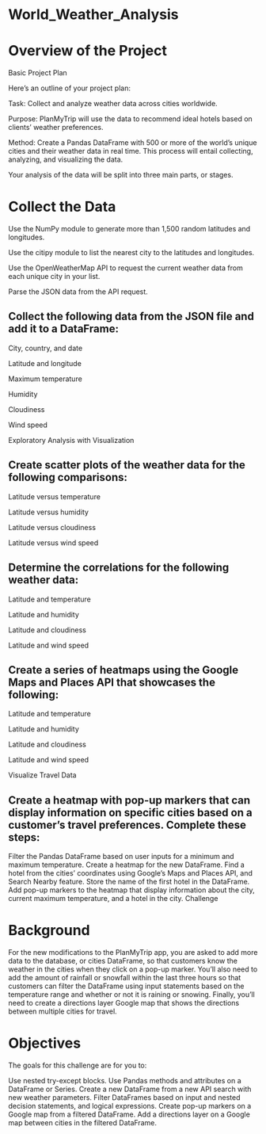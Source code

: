 # World_Weather_Analysis

# Overview of the Project

Basic Project Plan

Here’s an outline of your project plan:

Task: Collect and analyze weather data across cities worldwide.

Purpose: PlanMyTrip will use the data to recommend ideal hotels based on clients’ weather preferences.

Method: Create a Pandas DataFrame with 500 or more of the world’s unique cities and their weather data in real time. This process will entail collecting, analyzing, and visualizing the data.

Your analysis of the data will be split into three main parts, or stages.

# Collect the Data

Use the NumPy module to generate more than 1,500 random latitudes and longitudes.

Use the citipy module to list the nearest city to the latitudes and longitudes.

Use the OpenWeatherMap API to request the current weather data from each unique city in your list.

Parse the JSON data from the API request.

## Collect the following data from the JSON file and add it to a DataFrame:

City, country, and date

Latitude and longitude

Maximum temperature

Humidity

Cloudiness

Wind speed

Exploratory Analysis with Visualization

## Create scatter plots of the weather data for the following comparisons:

Latitude versus temperature

Latitude versus humidity

Latitude versus cloudiness

Latitude versus wind speed

## Determine the correlations for the following weather data:

Latitude and temperature

Latitude and humidity

Latitude and cloudiness

Latitude and wind speed

## Create a series of heatmaps using the Google Maps and Places API that showcases the following:

Latitude and temperature

Latitude and humidity

Latitude and cloudiness

Latitude and wind speed

Visualize Travel Data

## Create a heatmap with pop-up markers that can display information on specific cities based on a customer’s travel preferences. Complete these steps:

Filter the Pandas DataFrame based on user inputs for a minimum and maximum temperature.
Create a heatmap for the new DataFrame.
Find a hotel from the cities’ coordinates using Google’s Maps and Places API, and Search Nearby feature.
Store the name of the first hotel in the DataFrame.
Add pop-up markers to the heatmap that display information about the city, current maximum temperature, and a hotel in the city.
Challenge

# Background

For the new modifications to the PlanMyTrip app, you are asked to add more data to the database, or cities DataFrame, so that customers know the weather in the cities when they click on a pop-up marker. You’ll also need to add the amount of rainfall or snowfall within the last three hours so that customers can filter the DataFrame using input statements based on the temperature range and whether or not it is raining or snowing. Finally, you’ll need to create a directions layer Google map that shows the directions between multiple cities for travel.

# Objectives

The goals for this challenge are for you to:

Use nested try-except blocks.
Use Pandas methods and attributes on a DataFrame or Series.
Create a new DataFrame from a new API search with new weather parameters.
Filter DataFrames based on input and nested decision statements, and logical expressions.
Create pop-up markers on a Google map from a filtered DataFrame.
Add a directions layer on a Google map between cities in the filtered DataFrame.
